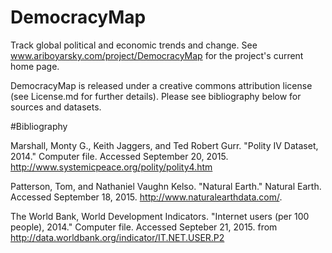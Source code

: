 # DemocracyMap
Track global political and economic trends and change. See www.ariboyarsky.com/project/DemocracyMap for the project's current home page.


DemocracyMap is released under a creative commons attribution license (see License.md for further details). Please see bibliography below for sources and datasets.

#Bibliography

Marshall, Monty G., Keith Jaggers, and Ted Robert Gurr. "Polity IV Dataset, 2014." Computer file. Accessed September 20, 2015. http://www.systemicpeace.org/polity/polity4.htm

Patterson, Tom, and Nathaniel Vaughn Kelso. "Natural Earth." Natural Earth. Accessed September 18, 2015. http://www.naturalearthdata.com/.

The World Bank, World Development Indicators. "Internet users (per 100 people), 2014." Computer file. Accessed Septeber 21, 2015. from http://data.worldbank.org/indicator/IT.NET.USER.P2

